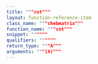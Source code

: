```yaml
---
title: """cot"""
layout: function-reference-item
class_name: """chebmatrix"""
function_name: """cot"""
snippet: """"""
qualifiers: """"""
return_type: """A"""
arguments: """(A)"""
---
```


